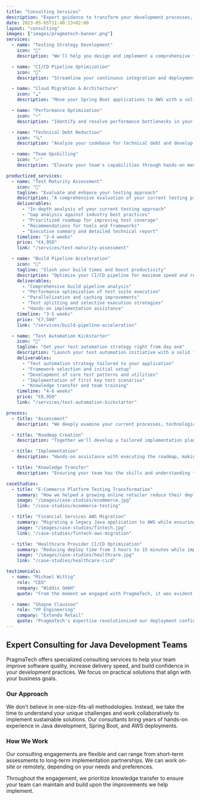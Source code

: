 ```yaml
---
title: "Consulting Services"
description: "Expert guidance to transform your development processes, testing strategies, and software delivery capabilities"
date: 2023-05-05T11:40:13+02:00
layout: "consulting"
images: ["images/pragmatech-banner.png"]
services:
  - name: "Testing Strategy Development"
    icon: "🧪"
    description: "We'll help you design and implement a comprehensive testing strategy that balances speed and reliability, leveraging the right tools and approaches for your specific needs."

  - name: "CI/CD Pipeline Optimization"
    icon: "🔄"
    description: "Streamline your continuous integration and deployment processes to deliver software faster and with more confidence through automated quality checks."

  - name: "Cloud Migration & Architecture"
    icon: "☁️"
    description: "Move your Spring Boot applications to AWS with a solid architecture that provides scalability, security, and cost optimization."

  - name: "Performance Optimization"
    icon: "⚡"
    description: "Identify and resolve performance bottlenecks in your Java applications, improving response times and reducing resource consumption."

  - name: "Technical Debt Reduction"
    icon: "🔍"
    description: "Analyze your codebase for technical debt and develop a pragmatic plan to address the most critical issues while maintaining delivery momentum."

  - name: "Team Upskilling"
    icon: "📈"
    description: "Elevate your team's capabilities through hands-on mentoring, pairing sessions, and targeted knowledge transfer focused on modern Java development practices."

productized_services:
  - name: "Test Maturity Assessment"
    icon: "🔬"
    tagline: "Evaluate and enhance your testing approach"
    description: "A comprehensive evaluation of your current testing practices with actionable recommendations for improvement."
    deliverables:
      - "In-depth analysis of your current testing approach"
      - "Gap analysis against industry best practices"
      - "Prioritized roadmap for improving test coverage"
      - "Recommendations for tools and frameworks"
      - "Executive summary and detailed technical report"
    timeline: "2-4 weeks"
    price: "€4,950"
    link: "/services/test-maturity-assessment"

  - name: "Build Pipeline Acceleration"
    icon: "🚀"
    tagline: "Slash your build times and boost productivity"
    description: "Optimize your CI/CD pipeline for maximum speed and reliability to give your team faster feedback cycles."
    deliverables:
      - "Comprehensive build pipeline analysis"
      - "Performance optimization of test suite execution"
      - "Parallelization and caching improvements"
      - "Test splitting and selective execution strategies"
      - "Hands-on implementation assistance"
    timeline: "3-5 weeks"
    price: "€7,500"
    link: "/services/build-pipeline-acceleration"

  - name: "Test Automation Kickstarter"
    icon: "🧩"
    tagline: "Get your test automation strategy right from day one"
    description: "Launch your test automation initiative with a solid foundation for maintainable, efficient, and effective automated tests."
    deliverables:
      - "Test automation strategy tailored to your application"
      - "Framework selection and initial setup"
      - "Development of core test patterns and utilities"
      - "Implementation of first key test scenarios"
      - "Knowledge transfer and team training"
    timeline: "4-6 weeks"
    price: "€8,950"
    link: "/services/test-automation-kickstarter"

process:
  - title: "Assessment"
    description: "We deeply examine your current processes, technologies, and pain points to create a baseline."

  - title: "Roadmap Creation"
    description: "Together we'll develop a tailored implementation plan with clear objectives and measurable goals."

  - title: "Implementation"
    description: "Hands-on assistance with executing the roadmap, making adjustments as needed based on early results."

  - title: "Knowledge Transfer"
    description: "Ensuring your team has the skills and understanding to maintain and build upon the improvements."

caseStudies:
  - title: "E-Commerce Platform Testing Transformation"
    summary: "How we helped a growing online retailer reduce their deployment issues by 85% through a comprehensive testing strategy."
    image: "/images/case-studies/ecommerce.jpg"
    link: "/case-studies/ecommerce-testing"

  - title: "Financial Services AWS Migration"
    summary: "Migrating a legacy Java application to AWS while ensuring security compliance and improving deployment speed."
    image: "/images/case-studies/fintech.jpg"
    link: "/case-studies/fintech-aws-migration"

  - title: "Healthcare Provider CI/CD Optimization"
    summary: "Reducing deploy time from 3 hours to 15 minutes while improving reliability for a critical healthcare application."
    image: "/images/case-studies/healthcare.jpg"
    link: "/case-studies/healthcare-cicd"

testimonials:
  - name: "Michael Wittig"
    role: "CEO"
    company: "Widdix GmbH"
    quote: "From the moment we engaged with PragmaTech, it was evident that their team was committed to delivering excellence. The implementation of their software has significantly enhanced our acceptance test suite, streamlining processes, and boosting efficiency. What used to be a cumbersome and time-consuming task has now become seamless and effortless, thanks to PragmaTech's innovative approach."

  - name: "Shayne Clausson"
    role: "VP Engineering"
    company: "Extenda Retail"
    quote: "PragmaTech's expertise revolutionized our deployment confidence by implementing feature toggling and enhanced CI/CD pipelines for our Java applications. Their integration testing strategy caught critical issues before production, enabling safer, more frequent deployments. Our team now releases with greater security and speed thanks to their practical workshops and guidance."
---
```


## Expert Consulting for Java Development Teams

PragmaTech offers specialized consulting services to help your team improve software quality, increase delivery speed, and build confidence in your development practices. We focus on practical solutions that align with your business goals.

### Our Approach

We don't believe in one-size-fits-all methodologies. Instead, we take the time to understand your unique challenges and work collaboratively to implement sustainable solutions. Our consultants bring years of hands-on experience in Java development, Spring Boot, and AWS deployments.

### How We Work

Our consulting engagements are flexible and can range from short-term assessments to long-term implementation partnerships. We can work on-site or remotely, depending on your needs and preferences.

Throughout the engagement, we prioritize knowledge transfer to ensure your team can maintain and build upon the improvements we help implement.
